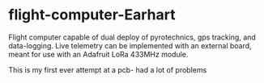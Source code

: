 # flight-computer-Earhart
Flight computer capable of dual deploy of pyrotechnics, gps tracking, and data-logging. Live telemetry can be implemented with an external board, meant for use with an Adafruit LoRa 433MHz module.

This is my first ever attempt at a pcb- had a lot of problems
